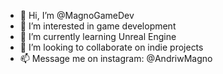 - 👋 Hi, I’m @MagnoGameDev
- 👀 I’m interested in game development
- 🌱 I’m currently learning Unreal Engine
- 💞️ I’m looking to collaborate on indie projects
- 📫 Message me on instagram: @AndriwMagno
<!---
MagnoGameDev/MagnoGameDev is a ✨ special ✨ repository because its `README.md` (this file) appears on your GitHub profile.
You can click the Preview link to take a look at your changes.
--->
